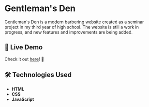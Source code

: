 # Gentleman's Den

Gentleman's Den is a modern barbering website created as a seminar project in my third year of high school. The website is still a work in progress, and new features and improvements are being added.

## 🔗 Live Demo  
Check it out [here](https://kovarkrystof.github.io/gentlemens-den/)! 👀  

## 🛠 Technologies Used  
- **HTML**  
- **CSS**  
- **JavaScript**  
